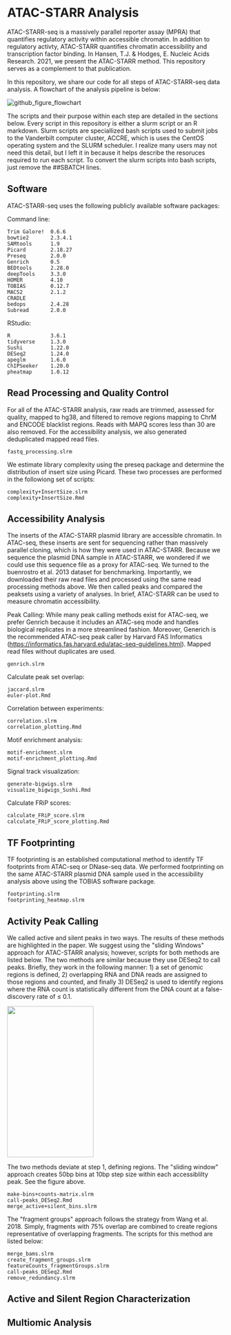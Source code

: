 # ATAC-STARR Analysis 
ATAC-STARR-seq is a massively parallel reporter assay (MPRA) that quantifies regulatory activity within accessible chromatin. In addition to regulatory activty, ATAC-STARR quantifies chromatin accessibility and transcription factor binding. In Hansen, T.J. & Hodges, E. Nucleic Acids Research. 2021, we present the ATAC-STARR method. This repository serves as a complement to that publication. 

In this repository, we share our code for all steps of ATAC-STARR-seq data analysis. A flowchart of the analysis pipeline is below:


![github_figure_flowchart](https://user-images.githubusercontent.com/61889919/122470432-ac1a4400-cf83-11eb-8207-a6e3c1428e56.png)


The scripts and their purpose within each step are detailed in the sections below. Every script in this repository is either a slurm script or an R markdown. Slurm scripts are speciallized bash scripts used to submit jobs to the Vanderbilt computer cluster, ACCRE, which is uses the CentOS operating system and the SLURM scheduler. I realize many users may not need this detail, but I left it in because it helps describe the resoruces required to run each script. To convert the slurm scripts into bash scripts, just remove the ##SBATCH lines. 

## Software
ATAC-STARR-seq uses the following publicly available software packages: 

Command line:
```
Trim Galore!  0.6.6 
bowtie2       2.3.4.1
SAMtools      1.9
Picard        2.18.27
Preseq        2.0.0
Genrich       0.5
BEDtools      2.28.0
deepTools     3.3.0
HOMER         4.10
TOBIAS        0.12.7
MACS2         2.1.2
CRADLE        
bedops        2.4.28
Subread       2.0.0
```
RStudio:
```
R             3.6.1
tidyverse     1.3.0
Sushi         1.22.0
DESeq2        1.24.0
apeglm        1.6.0
ChIPSeeker    1.20.0
pheatmap      1.0.12 
```
## Read Processing and Quality Control
For all of the ATAC-STARR analysis, raw reads are trimmed, assessed for quality, mapped to hg38, and filtered to remove regions mapping to ChrM and ENCODE blacklist regions. Reads with MAPQ scores less than 30 are also removed. For the accessibility analysis, we also generated deduplicated mapped read files. 
```
fastq_processing.slrm
```
We estimate library complexity using the preseq package and determine the distribution of insert size using Picard. These two processes are performed in the followiong set of scripts: 
```
complexity+InsertSize.slrm
complexity+InsertSize.Rmd
```
## Accessibility Analysis
The inserts of the ATAC-STARR plasmid library are accessible chromatin. In ATAC-seq, these inserts are sent for sequencing rather than massively parallel cloning, which is how they were used in ATAC-STARR. Because we sequence the plasmid DNA sample in ATAC-STARR, we wondered if we could use this sequence file as a proxy for ATAC-seq. We turned to the buenrostro et al. 2013 dataset for benchmarking. Importantly, we downloaded their raw read files and processed using the same read processing methods above. We then called peaks and compared the peaksets using a variety of analyses. In brief, ATAC-STARR can be used to measure chromatin accessibility. 

Peak Calling: While many peak calling methods exist for ATAC-seq, we prefer Genrich because it includes an ATAC-seq mode and handles biological replicates in a more streamlined fashion. Moreover, Generich is the recommended ATAC-seq peak caller by Harvard FAS Informatics (https://informatics.fas.harvard.edu/atac-seq-guidelines.html). Mapped read files without duplicates are used.  
```
genrich.slrm
```
Calculate peak set overlap:
```
jaccard.slrm
euler-plot.Rmd
```
Correlation between experiments:
```
correlation.slrm
correlation_plotting.Rmd
```
Motif enrichment analysis:
```
motif-enrichment.slrm
motif-enrichment_plotting.Rmd
```
Signal track visualization:
```
generate-bigwigs.slrm
visualize_bigwigs_Sushi.Rmd
```
Calculate FRiP scores:
```
calculate_FRiP_score.slrm
calculate_FRiP_score_plotting.Rmd
```
## TF Footprinting
TF footprinting is an established computational method to identify TF footprints from ATAC-seq or DNase-seq data. We performed footprinting on the same ATAC-STARR plasmid DNA sample used in the accessibility analysis above using the TOBIAS software package. 
```
footprinting.slrm
footprinting_heatmap.slrm
```
## Activity Peak Calling
We called active and silent peaks in two ways. The results of these methods are highlighted in the paper. We suggest using the "sliding Windows" approach for ATAC-STARR analysis; however, scripts for both methods are listed below. The two methods are similar because they use DESeq2 to call peaks. Briefly, they work in the following manner: 1) a set of genomic regions is defined, 2) overlapping RNA and DNA reads are assigned to those regions and counted, and finally 3) DESeq2 is used to identify regions where the RNA count is statistically different from the DNA count at a false-discovery rate of ≤ 0.1. 

<img src="https://user-images.githubusercontent.com/61889919/123313257-f6a14080-d4ee-11eb-9815-e6db80ff06d9.png" height="350" width="200px">

The two methods deviate at step 1, defining regions. The "sliding window" approach creates 50bp bins at 10bp step size within each accessiblilty peak. See the figure above. 
```
make-bins+counts-matrix.slrm
call-peaks_DESeq2.Rmd
merge_active+silent_bins.slrm
```
The "fragment groups" approach follows the strategy from Wang et al. 2018. Simply, fragments with 75% overlap are combined to create regions representative of overlapping fragments. The scripts for this method are listed below:
```
merge_bams.slrm
create_fragment_groups.slrm
featureCounts_fragmentGroups.slrm
call-peaks_DESeq2.Rmd
remove_redundancy.slrm
```
## Active and Silent Region Characterization


## Multiomic Analysis
